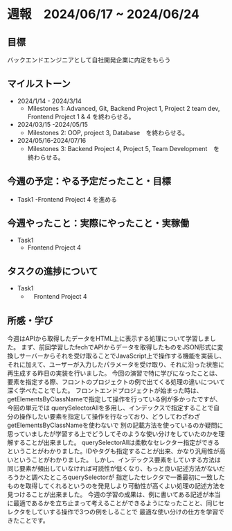 # 週報　2024/06/17 ~ 2024/06/24
## 目標   
バックエンドエンジニアとして自社開発企業に内定をもらう

## マイルストーン
- 2024/1/14 - 2024/3/14
  - Milestones 1: Advanced, Git, Backend Project 1, Project 2 team dev, Frontend Project 1 & 4 を終わらせる。
- 2024/03/15 -2024/05/15
  - Milestones 2: OOP, project 3, Database　を終わらせる。
- 2024/05/16-2024/07/16
  - Milestones 3: Backend Project 4, Project 5, Team Development　を終わらせる。
   
## 今週の予定：やる予定だったこと・目標
  - Task1
    -Frontend Project 4 を進める
    
## 今週やったこと：実際にやったこと・実稼働
- Task1
  - Frontend Project 4

## タスクの進捗について
- Task1
  - 　Frontend Project 4

## 所感・学び

今週はAPIから取得したデータをHTML上に表示する処理について学習しました。
まず、前回学習したfechでAPIからデータを取得したものをJSON形式に変換しサーバーからそれを受け取ることでJavaScript上で操作する機能を実装し、
それに加えて、ユーザーが入力したパラメータを受け取り、それに沿った状態に再生成する昨日の実装を行いました。
今回の演習で特に学びになったことは、要素を指定する際、フロントのプロジェクトの例で出てくる処理の違いについて深く学べたことでした。
フロントエンドプロジェクトが始まった時は、getElementsByClassNameで指定して操作を行っている例が多かったですが、今回の単元では
querySelectorAllを多用し、インデックスで指定することで自分の操作したい要素を指定して操作を行なっており、どうしてわざわざgetElementsByClassNameを使わないで
別の記載方法を使っているのか疑問に思っていましたが学習する上でどうしてそのような使い分けをしていたのかを理解することが出来ました。
querySelectorAllは柔軟なセレクター指定ができるということがわかりました。IDやタグも指定することが出来、かなり汎用性が高いということがわかりました。
しかし、インデックス要素をしていする方法は同じ要素が頻出していなければ可読性が低くなり、もっと良い記述方法がないだろうかと調べたところquerySelectorが
指定したセレクタで一番最初に一致したものを取得してくれるというのを発見しより可動性が高くよい処理の記述方法を見つけることが出来ました。
今週の学習の成果は、例に書いてある記述が本当に最適であるかを立ち止まって考えることができるようになったことと、同じセレクタをしていする操作で3つの例をしることで
最適な使い分けの仕方を学習できたことです。

